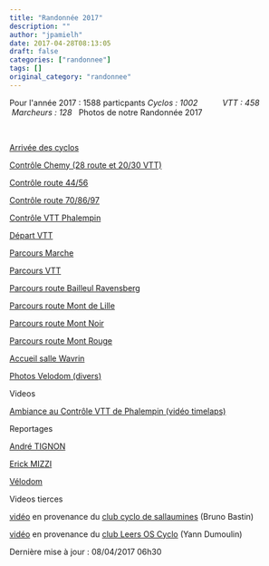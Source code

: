 ```yaml
---
title: "Randonnée 2017"
description: ""
author: "jpamielh"
date: 2017-04-28T08:13:05
draft: false
categories: ["randonnee"]
tags: []
original_category: "randonnee"
---
```


Pour l'ann&eacute;e 2017 : 1588 particpants
*Cyclos : 1002 &nbsp; &nbsp; &nbsp; &nbsp; &nbsp; VTT : 458 &nbsp; &nbsp; &nbsp; &nbsp;Marcheurs : 128*&nbsp;&nbsp;
Photos de notre Randonn&eacute;e 2017

&nbsp;

[Arriv&eacute;e des cyclos](https://goo.gl/photos/4BGWRAT9kvhc2Q6c8)

[Contr&ocirc;le Chemy (28 route et 20/30 VTT)](https://goo.gl/photos/7uCrtGvKeAqsc5a76)

[Contr&ocirc;le route 44/56](https://goo.gl/photos/SRj9Wezw8U4Uaop88)

[Contr&ocirc;le route 70/86/97](https://goo.gl/photos/enJyk1Ni8rdSVSpG8)

[Contr&ocirc;le VTT Phalempin](https://goo.gl/photos/3qQgfNHcRHgzFZGD9)

[D&eacute;part VTT](https://goo.gl/photos/xo5whtwz4v8scttX6)

[Parcours Marche](https://goo.gl/photos/sbqvvhRWKqqLbtYWA)

[Parcours VTT](https://goo.gl/photos/KbsHXqgYFgvJBoYs8)

[Parcours route Bailleul Ravensberg](https://goo.gl/photos/omv4vGNJick4ivNk8)

[Parcours route Mont de Lille](https://goo.gl/photos/qiQx7FhpfJYFSjx3A)

[Parcours route Mont Noir](https://goo.gl/photos/5HVaZeRrVFnXzbyP9)

[Parcours route Mont Rouge](https://goo.gl/photos/ZDKjebrYBu5gqAvn7)

[Accueil salle Wavrin](https://goo.gl/photos/fAUeVwUaQWzibvpP8)

[Photos Velodom (divers)](https://goo.gl/photos/c4FJiAdcC1MNJrmW8)

Videos

[Ambiance au Contr&ocirc;le VTT de Phalempin (vid&eacute;o timelaps)](https://youtu.be/7gdGVFzLAxE)

Reportages

[Andr&eacute; TIGNON](http://tignon.andre.free.fr/report.php?id=1927)

[Erick MIZZI](http://couronsdunord.blog.lemonde.fr/2017/04/02/randonnee-en-bleu-et-jaune-wavrin-2017-13/)

[V&eacute;lodom](http://www.velodom-photo.com/40eme-edition-de-la-randonnee-bleu-et-jaune-a-wavrin.html)

Videos tierces

[vid&eacute;o](https://youtu.be/rpa18U-9z1s)&nbsp;en provenance du&nbsp;[club cyclo de sallaumines](http://sallauminescyclo.fr/)&nbsp;(Bruno Bastin)

[vid&eacute;o](https://www.youtube.com/watch?v=VPo0Iv21Khs)&nbsp;en provenance du&nbsp;[club&nbsp;Leers OS Cyclo](http://loscyclo.wixsite.com/leerscyclo)&nbsp;(Yann Dumoulin)

Derni&egrave;re mise &agrave; jour : 08/04/2017 06h30